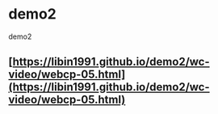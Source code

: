 # demo2
demo2


## [https://libin1991.github.io/demo2/wc-video/webcp-05.html](https://libin1991.github.io/demo2/wc-video/webcp-05.html)
